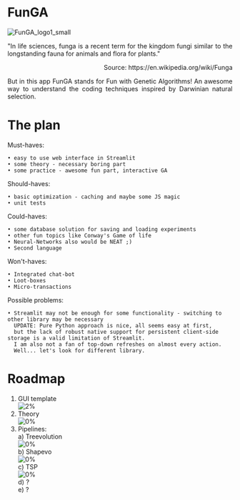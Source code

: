 # FunGA

![FunGA_logo1_small](https://github.com/ticklish-caiman/FunGA/assets/91501936/49f9182c-15fc-4e71-9a74-b7eadd630728)

<p align="justify">
"In life sciences, funga is a recent term for the kingdom fungi similar to the longstanding fauna for animals and flora for plants."
  <p align="right">Source: https://en.wikipedia.org/wiki/Funga</p>
<p align="justify">
But in this app FunGA stands for Fun with Genetic Algorithms!
An awesome way to understand the coding techniques inspired by Darwinian natural selection.
</p>


# The plan
Must-haves:

    • easy to use web interface in Streamlit
    • some theory - necessary boring part
    • some practice - awesome fun part, interactive GA
 

Should-haves:


    • basic optimization - caching and maybe some JS magic
    • unit tests

Could-haves:


    • some database solution for saving and loading experiments
    • other fun topics like Conway's Game of life
    • Neural-Networks also would be NEAT ;) 
    • Second language

Won't-haves:


    • Integrated chat-bot
    • Loot-boxes
    • Micro-transactions


<p align="justify">
Possible problems:
</p>
    
    • Streamlit may not be enough for some functionality - switching to other library may be necessary
      UPDATE: Pure Python approach is nice, all seems easy at first, 
      but the lack of robust native support for persistent client-side storage is a valid limitation of Streamlit.
      I am also not a fan of top-down refreshes on almost every action.
      Well... let's look for different library.


# Roadmap
1. GUI template<br/>
![2%](https://progress-bar.dev/2?title=progress&width=400)
2. Theory<br/>
![0%](https://progress-bar.dev/0?title=progress&width=400)
3. Pipelines:<br/>
   a) Treevolution<br/>
   ![0%](https://progress-bar.dev/0?title=progress&width=400) <br/>
   b) Shapevo<br/>
   ![0%](https://progress-bar.dev/0?title=progress&width=400) <br/>
   c) TSP <br/>
   ![0%](https://progress-bar.dev/0?title=progress&width=400) <br/>
   d) ? <br/>
   e) ? <br/>
     

